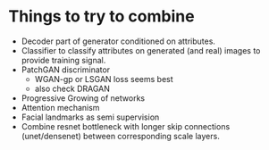 # Things to try to combine

* Decoder part of generator conditioned on attributes.
* Classifier to classify attributes on generated (and real) images to provide training signal.
* PatchGAN discriminator
    * WGAN-gp or LSGAN loss seems best
    * also check DRAGAN
* Progressive Growing of networks
* Attention mechanism
* Facial landmarks as semi supervision
* Combine resnet bottleneck with longer skip connections (unet/densenet) between corresponding scale layers.